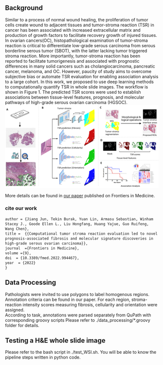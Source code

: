 ## Background
Similar to a process of normal wound healing, the proliferation of tumor cells create wound to adjacent tissues and 
tumor-stroma reaction (TSR) in cancer has been associated with increased extracellular matrix and production of 
growth factors to facilitate recovery growth of injured tissues. In ovarian cancers(OC), histopathological examination of 
tumor-stroma reaction is critical to differentiate low-grade serous carcinoma from serous borderline serous tumor (SBOT), with the latter lacking tumor triggered stroma reaction. More importantly, tumor-stroma reaction has been reported to facilitate tumorigenesis and associated with prognostic differences in many solid cancers such as cholangiocarcinoma, pancreatic cancer, melanoma, and OC.
However, paucity of study aims to overcome subjective bias or automate TSR evaluation for enabling association analysis to a large cohort. 
In this work, we proposed to use deep learning methods to computationally quantify TSR in whole slide images. The workflow is shown in Figure 1.
The predicted TSR scores were used to establish associations between tissue-level features, prognosis, and molecular pathways of high-grade serous ovarian carcinoma (HGSOC).
![Workflow](./img/Figure_1.png)

More details can be found in [our paper](https://www.frontiersin.org/articles/10.3389/fmed.2022.994467/full) published on Frontiers in Medicine.
### cite our work
```
author = {Jiang Jun, Tekin Burak, Yuan Lin, Armasu Sebastian, Winham Stacey J., Goode Ellen L., Liu Hongfang, Huang Yajue, Guo Ruifeng, Wang Chen},
title =  {{Computational tumor stroma reaction evaluation led to novel prognosis-associated fibrosis and molecular signature discoveries in high-grade serous ovarian carcinoma}},
journal  ={Frontiers in Medicine},
volume ={9},
doi  = {10.3389/fmed.2022.994467},
year  = {2022}
}
```
## Data Processing
Pathologists were invited to use polygons to label homogenous regions. Annotation criteria can be found in our paper.
For each region, stroma-reaction intensity scores measuring fibrosis, cellularity and orientation were assigned.  
According to task, annotations were parsed separately from QuPath with corresponding groovy scripts 
Please refer to ./data_processing/*.groovy folder for details.

## Testing a H&E whole slide image
Please refer to the bash script in ./test_WSI.sh. You will be able to know the pipeline steps written in python code.
















